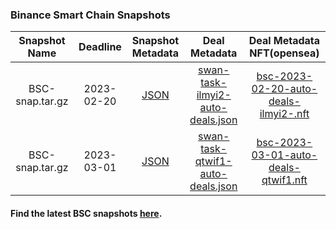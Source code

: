### Binance Smart Chain Snapshots

| Snapshot Name | Deadline | Snapshot Metadata | Deal Metadata | Deal Metadata NFT(opensea) |
| :-: | :-: | :-: | :-: | :-: |
| BSC-snap.tar.gz | 2023-02-20 | [JSON](2023-02-20_bsc/bsc-2023-02-20.json ':include') | [swan-task-ilmyi2-auto-deals.json](2023-02-20_bsc/swan-task-ilmyi2-auto-deals.json ':include') | [bsc-2023-02-20-auto-deals-ilmyi2-.nft](https://opensea.io/assets/matic/0xa6787587159c017ad83fe28e746fcfae0dd91383/189) |
| BSC-snap.tar.gz | 2023-03-01 | [JSON](2023-03-01_bsc/bsc-2023-03-01.json ':include') | [swan-task-qtwif1-auto-deals.json](2023-03-01_bsc/swan-task-qtwif1-auto-deals.json ':include') | [bsc-2023-03-01-auto-deals-qtwif1.nft](https://opensea.io/assets/matic/0xa6787587159c017ad83fe28e746fcfae0dd91383/190) |

#### Find the latest BSC snapshots [here](https://github.com/bnb-chain/bsc-snapshots).
